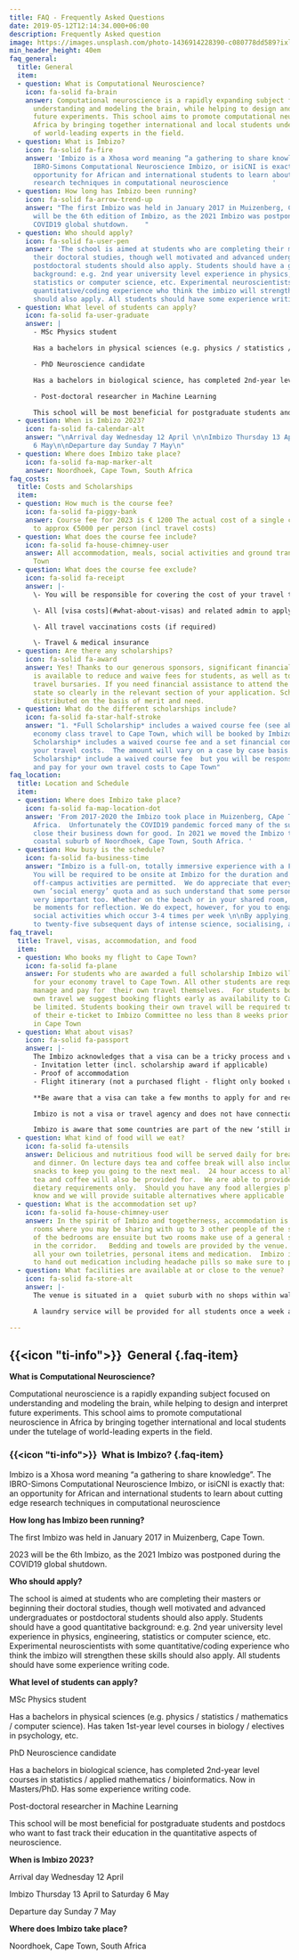 ```yaml
---
title: FAQ - Frequently Asked Questions
date: 2019-05-12T12:14:34.000+06:00
description: Frequently Asked question
image: https://images.unsplash.com/photo-1436914228390-c080778dd589?ixlib=rb-1.2.1&ixid=MnwxMjA3fDB8MHxwaG90by1wYWdlfHx8fGVufDB8fHx8&auto=format&fit=crop&w=1500&q=95
min_header_height: 40em
faq_general:
  title: General
  item:
  - question: What is Computational Neuroscience?
    icon: fa-solid fa-brain
    answer: Computational neuroscience is a rapidly expanding subject focussed on
      understanding and modeling the brain, while helping to design and interpret
      future experiments. This school aims to promote computational neuroscience in
      Africa by bringing together international and local students under the tutelage
      of world-leading experts in the field.
  - question: What is Imbizo?
    icon: fa-solid fa-fire
    answer: 'Imbizo is a Xhosa word meaning “a gathering to share knowledge”. The
      IBRO-Simons Computational Neuroscience Imbizo, or isiCNI is exactly that: an
      opportunity for African and international students to learn about cutting edge
      research techniques in computational neuroscience           '
  - question: How long has Imbizo been running?
    icon: fa-solid fa-arrow-trend-up
    answer: "The first Imbizo was held in January 2017 in Muizenberg, Cape Town.\n2023
      will be the 6th edition of Imbizo, as the 2021 Imbizo was postponed during the
      COVID19 global shutdown.    "
  - question: Who should apply?
    icon: fa-solid fa-user-pen
    answer: 'The school is aimed at students who are completing their masters or beginning
      their doctoral studies, though well motivated and advanced undergraduates or
      postdoctoral students should also apply. Students should have a good quantitative
      background: e.g. 2nd year university level experience in physics, engineering,
      statistics or computer science, etc. Experimental neuroscientists with some
      quantitative/coding experience who think the imbizo will strengthen these skills
      should also apply. All students should have some experience writing code.'
  - question: What level of students can apply?
    icon: fa-solid fa-user-graduate
    answer: |
      - MSc Physics student

      Has a bachelors in physical sciences (e.g. physics / statistics / mathematics / computer science). Has taken 1st-year level courses in biology / electives in psychology, etc.

      - PhD Neuroscience candidate

      Has a bachelors in biological science, has completed 2nd-year level courses in statistics / applied mathematics / bioinformatics. Now in Masters/PhD. Has some experience writing code.

      - Post-doctoral researcher in Machine Learning

      This school will be most beneficial for postgraduate students and postdocs who want to fast track their education in the quantitative aspects of neuroscience.
  - question: When is Imbizo 2023?
    icon: fa-solid fa-calendar-alt
    answer: "\nArrival day Wednesday 12 April \n\nImbizo Thursday 13 April to Saturday
      6 May\n\nDeparture day Sunday 7 May\n"
  - question: Where does Imbizo take place?
    icon: fa-solid fa-map-marker-alt
    answer: Noordhoek, Cape Town, South Africa
faq_costs:
  title: Costs and Scholarships
  item:
  - question: How much is the course fee?
    icon: fa-solid fa-piggy-bank
    answer: Course fee for 2023 is € 1200 The actual cost of a single course fee amounts
      to approx €5000 per person (incl travel costs)
  - question: What does the course fee include?
    icon: fa-solid fa-house-chimney-user
    answer: All accommodation, meals, social activities and ground transport in Cape
      Town
  - question: What does the course fee exclude?
    icon: fa-solid fa-receipt
    answer: |-
      \- You will be responsible for covering the cost of your travel to and from Cape Town

      \- All [visa costs](#what-about-visas) and related admin to apply (see below for more information)

      \- All travel vaccinations costs (if required)

      \- Travel & medical insurance
  - question: Are there any scholarships?
    icon: fa-solid fa-award
    answer: Yes! Thanks to our generous sponsors, significant financial assistance
      is available to reduce and waive fees for students, as well as to provide some
      travel bursaries. If you need financial assistance to attend the Imbizo, please
      state so clearly in the relevant section of your application. Scholarships are
      distributed on the basis of merit and need.
  - question: What do the different scholarships include?
    icon: fa-solid fa-star-half-stroke
    answer: "1. *Full Scholarship* includes a waived course fee (see above) and your
      economy class travel to Cape Town, which will be booked by Imbizo \n\n2. *Partial
      Scholarship* includes a waived course fee and a set financial contribution towards
      your travel costs.  The amount will vary on a case by case basis.\n\n3. *Course
      Scholarship* include a waived course fee  but you will be responsible to book
      and pay for your own travel costs to Cape Town"
faq_location:
  title: Location and Schedule
  item:
  - question: Where does Imbizo take place?
    icon: fa-solid fa-map-location-dot
    answer: 'From 2017-2020 the Imbizo took place in Muizenberg, CApe Town, South
      Africa.  Unfortunately the COVID19 pandemic forced many of the suppliers to
      close their business down for good. In 2021 we moved the Imbizo to the quiet
      coastal suburb of Noordhoek, Cape Town, South Africa. '
  - question: How busy is the schedule?
    icon: fa-solid fa-business-time
    answer: "Imbizo is a full-on, totally immersive experience with a FULL schedule.
      You will be required to be onsite at Imbizo for the duration and no personal
      off-campus activities are permitted.  We do appreciate that everyone has their
      own ’social energy’ quota and as such understand that some personal time is
      very important too. Whether on the beach or in your shared room, there will
      be moments for reflection. We do expect, however, for you to engage in the planned
      social activities which occur 3-4 times per week \n\nBy applying, you commit
      to twenty-five subsequent days of intense science, socialising, and fun."
faq_travel:
  title: Travel, visas, accommodation, and food
  item:
  - question: Who books my flight to Cape Town?
    icon: fa-solid fa-plane
    answer: For students who are awarded a full scholarship Imbizo will book and pay
      for your economy travel to Cape Town. All other students are required to book,
      manage and pay for  their own travel themselves.  For students booking their
      own travel we suggest booking flights early as availability to Cape Town can
      be limited. Students booking their own travel will be required to send a copy
      of their e-ticket to Imbizo Committee no less than 8 weeks prior to arrival
      in Cape Town
  - question: What about visas?
    icon: fa-solid fa-passport
    answer: |-
      The Imbizo acknowledges that a visa can be a tricky process and we will provide supporting documents to make the process easier where we can. The documents we can provide are only:
      - Invitation letter (incl. scholarship award if applicable)
      - Proof of accommodation
      - Flight itinerary (not a purchased flight - flight only booked upon visa confirmation)

      **Be aware that a visa can take a few months to apply for and receive - apply as soon as you are accepted**

      Imbizo is not a visa or travel agency and does not have connections with SA Embassies in the various countries.  Responsibility remains on the student to find out their  individual visa requirements by contacting the SA Embassy in the country they live in.  Students must keep the Imbizo Committee up to date of the status of their visa application at all times.

      Imbizo is aware that some countries are part of the new ‘still in test stage’  e-visa program rolled out by the SA Dept Home Affairs.  Unfortunately this system ***does not work***, and we must request that all students apply in person at the SA Embassy in the country they live in.
  - question: What kind of food will we eat?
    icon: fa-solid fa-utensils
    answer: Delicious and nutritious food will be served daily for breakfast, lunch
      and dinner. On lecture days tea and coffee break will also include treats and
      snacks to keep you going to the next meal.  24 hour access to all important
      tea and coffee will also be provided for.  We are able to provide for vegetarian
      dietary requirements only.  Should you have any food allergies please let us
      know and we will provide suitable alternatives where applicable
  - question: What is the accommodation set up?
    icon: fa-solid fa-house-chimney-user
    answer: In the spirit of Imbizo and togetherness, accommodation is in shared dorm
      rooms where you may be sharing with up to 3 other people of the same sex.  Most
      of the bedrooms are ensuite but two rooms make use of a general shared bathroom
      in the corridor.   Bedding and towels are provided by the venue. Please bring
      all your own toiletries, personal items and medication.  Imbizo is not permitted
      to hand out medication including headache pills so make sure to pack some.
  - question: What facilities are available at or close to the venue?
    icon: fa-solid fa-store-alt
    answer: |-
      The venue is situated in a  quiet suburb with no shops within walking distance.  Imbizo will provide a shuttle service to the nearby shopping mall throughout Imbizo so you will be able to buy or replace anything you run out of or forgot to bring with you.  The mall has a pharmacy huge grocery store, clothing shops, cellular network shops, ATMs etc

      A laundry service will be provided for all students once a week at no additional cost.

---
```


## {{<icon "ti-info">}}  General {.faq-item}

**What is Computational Neuroscience?**

Computational neuroscience is a rapidly expanding subject focused on understanding and modeling the brain, while helping to design and interpret future experiments. This school aims to promote computational neuroscience in Africa by bringing together international and local students under the tutelage of world-leading experts in the field.

### {{<icon "ti-info">}}  **What is Imbizo?** {.faq-item}

Imbizo is a Xhosa word meaning “a gathering to share knowledge”. The IBRO-Simons Computational Neuroscience Imbizo, or isiCNI is exactly that: an opportunity for African and international students to learn about cutting edge research techniques in computational neuroscience

**How long has Imbizo been running?**

The first Imbizo was held in January 2017 in Muizenberg, Cape Town.

2023 will be the 6th Imbizo, as the 2021 Imbizo was postponed during the COVID19 global shutdown.

**Who should apply?**

The school is aimed at students who are completing their masters or beginning their doctoral studies, though well motivated and advanced undergraduates or postdoctoral students should also apply. Students should have a good quantitative background: e.g. 2nd year university level experience in physics, engineering, statistics or computer science, etc. Experimental neuroscientists with some quantitative/coding experience who think the imbizo will strengthen these skills should also apply. All students should have some experience writing code.

**What level of students can apply?**

MSc Physics student

Has a bachelors in physical sciences (e.g. physics / statistics / mathematics / computer science). Has taken 1st-year level courses in biology / electives in psychology, etc.

PhD Neuroscience candidate

Has a bachelors in biological science, has completed 2nd-year level courses in statistics / applied mathematics / bioinformatics. Now in Masters/PhD. Has some experience writing code.

Post-doctoral researcher in Machine Learning

This school will be most beneficial for postgraduate students and postdocs who want to fast track their education in the quantitative aspects of neuroscience.

**When is Imbizo 2023?**

Arrival day Wednesday 12 April

Imbizo Thursday 13 April to Saturday 6 May

Departure day Sunday 7 May

**Where does Imbizo take place?**

Noordhoek, Cape Town, South Africa